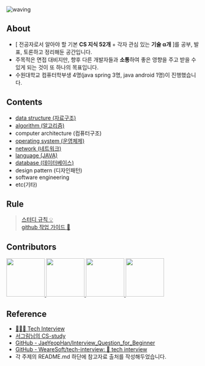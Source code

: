 ![waving](https://capsule-render.vercel.app/api?type=waving&height=150&text=CS-study&fontAlign=72&fontAlignY=40&fontSize=60&color=gradient&fontColor=FFFFFF)

## About
- [ 전공자로서 알아야 할 기본 **CS 지식 52개** + 각자 관심 있는 **기술 α개** ]를 공부, 발표, 토론하고 정리해둔 공간입니다.  
- 주목적은 면접 대비지만, 향후 다른 개발자들과 **소통**하여 좋은 영향을 주고 받을 수 있게 되는 것이 또 하나의 목표입니다.
- 수원대학교 컴퓨터학부생 4명(java spring 3명, java android 1명)이 진행했습니다. 

## Contents
- [data structure (자료구조)](https://github.com/wonseok2877/CS-study/tree/master/data_structure)
- [algorithm (알고리즘)](https://github.com/wonseok2877/CS-study/tree/master/algorithm)
- computer architecture (컴퓨터구조)
- [operating system (운영체제)](https://github.com/wonseok2877/CS-study/tree/master/operation_system)
- [network (네트워크)](https://github.com/wonseok2877/CS-study/tree/master/network)
- [language (JAVA)](https://github.com/wonseok2877/CS-study/tree/master/language)
- [database (데이터베이스)](https://github.com/wonseok2877/CS-study/tree/master/database)
- design pattern (디자인패턴)
- software engineering
- etc(기타)

## Rule
> [스터디 규칙 :bulb:](https://github.com/wonseok2877/CS-study/issues/24)  
> [github 작업 가이드 :guide_dog:](https://github.com/wonseok2877/CS-study/issues/45)

## Contributors
<p>
<a href="https://github.com/wonseok2877">
  <img src="https://avatars.githubusercontent.com/u/72124326?v=4" width="100">
</a>
<a href="https://github.com/WooYoungDoo">
  <img src="https://avatars.githubusercontent.com/u/114072164?v=4" width="100">
</a>
<a href="https://github.com/hs1430">
  <img src="https://avatars.githubusercontent.com/u/53097336?v=4" width="100">
</a>
<a href="https://github.com/koownij">
  <img src="https://avatars.githubusercontent.com/u/81678959?v=4" width="100">
</a>
</p>

## Reference
- [👨🏻‍💻 Tech Interview](https://gyoogle.dev/blog/)  
- [서그림님의 CS-study](https://github.com/Seogeurim/CS-study)  
- [GitHub - JaeYeopHan/Interview_Question_for_Beginner](https://github.com/JaeYeopHan/Interview_Question_for_Beginner#part-1-%EC%A0%84%EC%82%B0-%EA%B8%B0%EC%B4%88)  
- [GitHub - WeareSoft/tech-interview: 🙍 tech interview](https://github.com/WeareSoft/tech-interview#1-data-structure)
- 각 주제의 README.md 하단에 참고자료 출처를 작성해두었습니다.
